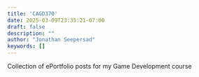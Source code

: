 ```yaml
---
title: 'CAGD370'
date: 2025-03-09T23:35:21-07:00
draft: false
description: ""
author: "Jonathan Seepersad"
keywords: []
---
```


Collection of ePortfolio posts for my Game Development course